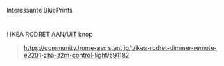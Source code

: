 Interessante BluePrints

#
! IKEA RODRET AAN/UIT knop
> https://community.home-assistant.io/t/ikea-rodret-dimmer-remote-e2201-zha-z2m-control-light/591182
> 
